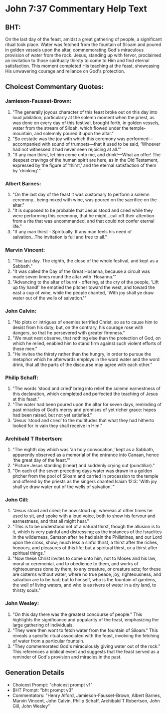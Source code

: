 # John 7:37 Commentary Help Text

## BHT:
On the last day of the feast, amidst a great gathering of people, a significant ritual took place. Water was fetched from the fountain of Siloam and poured in golden vessels upon the altar, commemorating God's miraculous provision of water from the rock. Jesus, standing up with fervor, proclaimed an invitation to those spiritually thirsty to come to Him and find eternal satisfaction. This moment completed His teaching at the feast, showcasing His unwavering courage and reliance on God's protection.

## Choicest Commentary Quotes:
### Jamieson-Fausset-Brown:
1. "The generally joyous character of this feast broke out on this day into loud jubilation, particularly at the solemn moment when the priest, as was done on every day of this festival, brought forth, in golden vessels, water from the stream of Siloah, which flowed under the temple-mountain, and solemnly poured it upon the altar."
2. "So ecstatic was the joy with which this ceremony was performed—accompanied with sound of trumpets—that it used to be said, 'Whoever had not witnessed it had never seen rejoicing at all.'"
3. "If any man thirst, let him come unto me, and drink!—What an offer! The deepest cravings of the human spirit are here, as in the Old Testament, expressed by the figure of 'thirst,' and the eternal satisfaction of them by 'drinking'."

### Albert Barnes:
1. "On the last day of the feast it was customary to perform a solemn ceremony...being mixed with wine, was poured on the sacrifice on the altar." 
2. "It is supposed to be probable that Jesus stood and cried while they were performing this ceremony, that he might...call off their attention from a rite that was uncommanded, and that could not confer eternal life." 
3. "If any man thirst - Spiritually. If any man feels his need of salvation...The invitation is full and free to all."

### Marvin Vincent:
1. "The last day. The eighth, the close of the whole festival, and kept as a Sabbath." 
2. "It was called the Day of the Great Hosanna, because a circuit was made seven times round the altar with 'Hosanna.'"
3. "Advancing to the altar of burnt - offering, at the cry of the people, 'Lift up thy hand!' he emptied the pitcher toward the west, and toward the east a cup of wine, while the people chanted, 'With joy shall ye draw water out of the wells of salvation.'"

### John Calvin:
1. "No plots or intrigues of enemies terrified Christ, so as to cause him to desist from his duty; but, on the contrary, his courage rose with dangers, so that he persevered with greater firmness."
2. "We must next observe, that nothing else than the protection of God, on which he relied, enabled him to stand firm against such violent efforts of those men."
3. "He invites the thirsty rather than the hungry, in order to pursue the metaphor which he afterwards employs in the word water and the word drink, that all the parts of the discourse may agree with each other."

### Philip Schaff:
1. "The words ‘stood and cried’ bring into relief the solemn earnestness of this declaration, which completed and perfected the teaching of Jesus at this feast."
2. "The water had been poured upon the altar for seven days, reminding of past miracles of God’s mercy and promises of yet richer grace: hopes had been raised, but not yet satisfied."
3. "Jesus ‘stood and cried’ to the multitudes that what they had hitherto looked for in vain they shall receive in Him."

### Archibald T Robertson:
1. "The eighth day which was 'an holy convocation,' kept as a Sabbath, apparently observed as a memorial of the entrance into Canaan, hence 'the great day of the feast.'" 
2. "Picture Jesus standing (linear) and suddenly crying out (punctiliar)." 
3. "On each of the seven preceding days water was drawn in a golden pitcher from the pool of Siloam and carried in procession to the temple and offered by the priests as the singers chanted Isaiah 12:3: 'With joy shall ye draw water out of the wells of salvation.'"

### John Gill:
1. "Jesus stood and cried; he now stood up, whereas at other times he used to sit, and spoke with a loud voice, both to show his fervour and earnestness, and that all might hear."
2. "This is to be understood not of a natural thirst, though the allusion is to it, which is very painful and distressing; as the instances of the Israelites in the wilderness, Samson after he had slain the Philistines, and our Lord upon the cross, show; much less a sinful thirst, a thirst after the riches, honours, and pleasures of this life; but a spiritual thirst, or a thirst after spiritual things."
3. "Now these Christ invites to come unto him, not to Moses and his law, moral or ceremonial, and to obedience to them, and works of righteousness done by them, to any creature, or creature acts; for these are cisterns without water, where no true peace, joy, righteousness, and salvation are to be had; but to himself, who is the fountain of gardens, the well of living waters, and who is as rivers of water in a dry land, to thirsty souls."

### John Wesley:
1. "On this day there was the greatest concourse of people." This highlights the significance and popularity of the feast, emphasizing the large gathering of individuals.
2. "They were then wont to fetch water from the fountain of Siloam." This reveals a specific ritual associated with the feast, involving the fetching of water from a particular fountain.
3. "They commemorated God's miraculously giving water out of the rock." This references a biblical event and suggests that the feast served as a reminder of God's provision and miracles in the past.


## Generation Details
- Choicest Prompt: "choicest prompt v1"
- BHT Prompt: "bht prompt v3"
- Commentators: "Henry Alford, Jamieson-Fausset-Brown, Albert Barnes, Marvin Vincent, John Calvin, Philip Schaff, Archibald T Robertson, John Gill, John Wesley"
